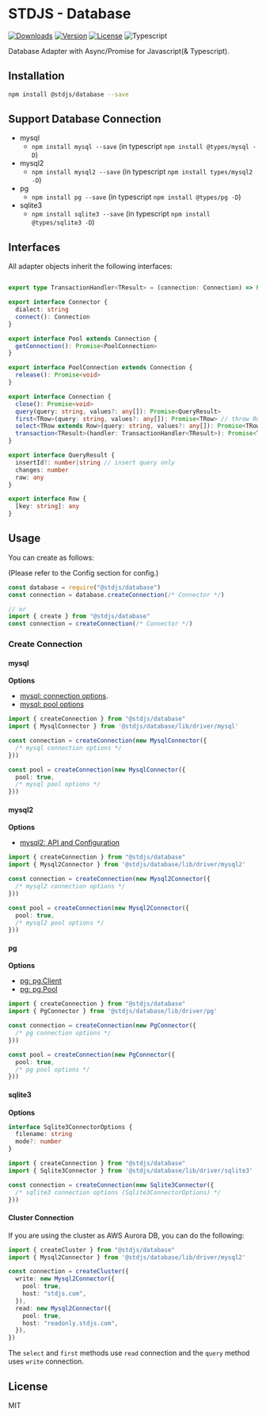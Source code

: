 # STDJS - Database

[![Downloads](https://img.shields.io/npm/dt/@stdjs/database.svg?style=flat-square)](https://npmcharts.com/compare/@stdjs/database?minimal=true)
[![Version](https://img.shields.io/npm/v/@stdjs/database.svg?style=flat-square)](https://www.npmjs.com/package/@stdjs/database)
[![License](https://img.shields.io/npm/l/@stdjs/database.svg?style=flat-square)](https://www.npmjs.com/package/@stdjs/database)
![Typescript](https://img.shields.io/badge/language-Typescript-007acc.svg?style=flat-square)

Database Adapter with Async/Promise for Javascript(& Typescript).

## Installation

```bash
npm install @stdjs/database --save
```

## Support Database Connection

- mysql
  - `npm install mysql --save` (in typescript `npm install @types/mysql -D`)
- mysql2
  - `npm install mysql2 --save` (in typescript `npm install types/mysql2 -D`)
- pg
  - `npm install pg --save` (in typescript `npm install @types/pg -D`)
- sqlite3
  - `npm install sqlite3 --save` (in typescript `npm install @types/sqlite3 -D`)

## Interfaces

All adapter objects inherit the following interfaces:

```typescript

export type TransactionHandler<TResult> = (connection: Connection) => Promise<TResult> | TResult

export interface Connector {
  dialect: string
  connect(): Connection
}

export interface Pool extends Connection {
  getConnection(): Promise<PoolConnection>
}

export interface PoolConnection extends Connection {
  release(): Promise<void>
}

export interface Connection {
  close(): Promise<void>
  query(query: string, values?: any[]): Promise<QueryResult>
  first<TRow>(query: string, values?: any[]): Promise<TRow> // throw RowNotFoundError
  select<TRow extends Row>(query: string, values?: any[]): Promise<TRow[]>
  transaction<TResult>(handler: TransactionHandler<TResult>): Promise<TResult>
}

export interface QueryResult {
  insertId?: number|string // insert query only
  changes: number
  raw: any
}

export interface Row {
  [key: string]: any
}
```

## Usage

You can create as follows:

(Please refer to the Config section for config.)

```javascript
const database = require("@stdjs/database")
const connection = database.createConnection(/* Connector */)

// or
import { create } from "@stdjs/database"
const connection = createConnection(/* Connector */)
```


### Create Connection

#### mysql

**Options**

- [mysql: connection options](https://github.com/mysqljs/mysql#connection-options).
- [mysql: pool options](https://github.com/mysqljs/mysql#pool-options)

```typescript
import { createConnection } from "@stdjs/database" 
import { MysqlConnector } from '@stdjs/database/lib/driver/mysql'

const connection = createConnection(new MysqlConnector({
  /* mysql connection options */
}))

const pool = createConnection(new MysqlConnector({
  pool: true,
  /* mysql pool options */
}))
```

#### mysql2

**Options**

- [mysql2: API and Configuration](https://github.com/sidorares/node-mysql2#api-and-configuration)

```typescript
import { createConnection } from "@stdjs/database" 
import { Mysql2Connector } from '@stdjs/database/lib/driver/mysql2'

const connection = createConnection(new Mysql2Connector({
  /* mysql2 connection options */
}))

const pool = createConnection(new Mysql2Connector({
  pool: true,
  /* mysql2 pool options */
}))
```

#### pg

**Options**

- [pg: pg.Client](https://node-postgres.com/api/client)
- [pg: pg.Pool](https://node-postgres.com/api/pool)

```typescript
import { createConnection } from "@stdjs/database" 
import { PgConnector } from '@stdjs/database/lib/driver/pg'

const connection = createConnection(new PgConnector({
  /* pg connection options */
}))

const pool = createConnection(new PgConnector({
  pool: true,
  /* pg pool options */
}))
```

#### sqlite3

**Options**

```typescript
interface Sqlite3ConnectorOptions {
  filename: string
  mode?: number
}
```

```typescript
import { createConnection } from "@stdjs/database" 
import { Sqlite3Connector } from '@stdjs/database/lib/driver/sqlite3'

const connection = createConnection(new Sqlite3Connector({
  /* sqlite3 connection options (Sqlite3ConnectorOptions) */
}))
```

#### Cluster Connection

If you are using the cluster as AWS Aurora DB, you can do the following:

```typescript
import { createCluster } from "@stdjs/database" 
import { Mysql2Connector } from '@stdjs/database/lib/driver/mysql2'

const connection = createCluster({
  write: new Mysql2Connector({
    pool: true,
    host: "stdjs.com",
  }),
  read: new Mysql2Connector({
    pool: true,
    host: "readonly.stdjs.com",
  }),
})
```

The `select` and `first` methods use `read` connection and the `query` method uses `write` connection.

## License

MIT
